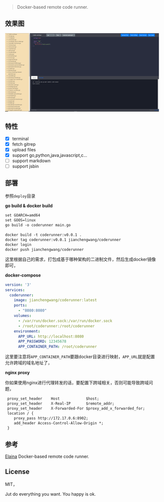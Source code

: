>Docker-based remote code runner.

## 效果图
![效果图1](https://github.com/jianchengwang/coderunner/raw/main//doc/assets/show1.png)

## 特性
- [x] terminal
- [x] fetch gitrep
- [x] upload files
- [x] support go,python,java,javascript,c...
- [ ] support markdown
- [ ] support jsbin

## 部署
参照`deploy`目录

**go build & docker build**

```shell
set GOARCH=amd64
set GOOS=linux
go build -o coderunner main.go

docker build -t coderunner:v0.0.1 .
docker tag coderunner:v0.0.1 jianchengwang/coderunner
docker login
docker push jianchengwang/coderunner
```

这里根据自己的需求，打包成基于哪种架构的二进制文件，然后生成docker镜像即可，

**docker-compose**

```yaml
version: '3'
services:
  coderunner:
    image: jianchengwang/coderunner:latest
    ports:
      - "8080:8080"
    volumes:
      - /var/run/docker.sock:/var/run/docker.sock
      - /root/coderunner:/root/coderunner
    environment:
      APP_URL: http://localhost:8080
      APP_PASSWORD: 12345678
      APP_CONTAINER_PATH: /root/coderunner
```

这里要注意将`APP_CONTAINER_PATH`要跟docker目录进行映射，`APP_URL`就是配置允许跨域的域名地址了，

**nginx proxy**

你如果使用nginx进行代理转发的话，要配置下跨域相关，否则可能导致跨域问题，

```nginx
 proxy_set_header    Host            $host;
 proxy_set_header    X-Real-IP       $remote_addr;
 proxy_set_header    X-Forwarded-For $proxy_add_x_forwarded_for;
 location / {
    proxy_pass http://172.17.0.6:8902;
    add_header Access-Control-Allow-Origin *;
 }
```

## 参考
[Elaina](https://github.com/wuhan005/Elaina) Docker-based remote code runner.

## License
MIT，

Jut do everything you want. You happy is ok.


